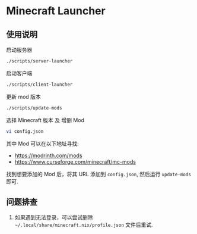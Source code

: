Minecraft Launcher
==================

使用说明
--------

启动服务器

```sh
./scripts/server-launcher
```

启动客户端

```sh
./scripts/client-launcher
```

更新 mod 版本

```sh
./scripts/update-mods
```

选择 Minecraft 版本 及 增删 Mod

```sh
vi config.json
```

其中 Mod 可以在以下地址寻找:

- https://modrinth.com/mods
- https://www.curseforge.com/minecraft/mc-mods

找到想要添加的 Mod 后，将其 URL 添加到 `config.json`, 然后运行 `update-mods` 即可.

问题排查
--------

1. 如果遇到无法登录，可以尝试删除 `~/.local/share/minecraft.nix/profile.json` 文件后重试.

